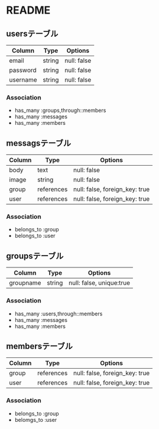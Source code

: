 # README

## usersテーブル

|Column|Type|Options|
|------|----|-------|
|email|string|null: false|
|password|string|null: false|
|username|string|null: false|
### Association
- has_many :groups,through::members
- has_many :messages
- has_many :members

## messagsテーブル
Column|Type|Options|
|------|----|-------|
|body|text|null: false|
|image|string|null: false|
|group|references|null: false, foreign_key: true|
|user|references|null: false, foreign_key: true|
### Association
- belongs_to :group
- belongs_to :user

## groupsテーブル
Column|Type|Options|
|------|----|-------|
|groupname|string|null: false, unique:true|

### Association
- has_many :users,through::members
- has_many :messages
- has_many :members

## membersテーブル
Column|Type|Options|
|------|----|-------|
|group|references|null: false, foreign_key: true|
|user|references|null: false, foreign_key: true|
### Association
- belongs_to :group
- belomgs_to :user
